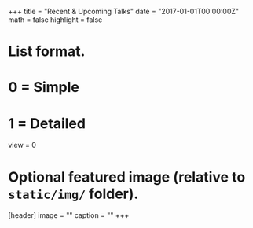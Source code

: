 +++
title = "Recent & Upcoming Talks"
date = "2017-01-01T00:00:00Z"
math = false
highlight = false

# List format.
#   0 = Simple
#   1 = Detailed
view = 0

# Optional featured image (relative to `static/img/` folder).
[header]
image = ""
caption = ""
+++
